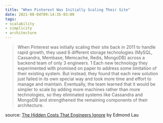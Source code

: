```yaml
---
title: "When Pinterest Was Initially Scaling Their Site"
date: 2021-08-04T09:14:35-03:00
tags:
- scalability
- simplicity
- architecture
---
```


> When Pinterest was initially scaling their site back in 2011 to handle rapid growth, they used 6 different storage technologies (MySQL, Cassandra, Membase, Memcache, Redis, MongoDB) across a backend team of only 3 engineers. 1 Each new technology they experimented with promised on paper to address some limitation of their existing system. But instead, they found that each new solution just failed in its own special way and took more time and effort to manage and maintain. Eventually, the team learned that it would be simpler to scale by adding more machines rather than more technologies, so they eliminated systems like Cassandra and MongoDB and strengthened the remaining components of their architecture.

source: [The Hidden Costs That Engineers Ignore](http://www.effectiveengineer.com/blog/hidden-costs-that-engineers-ignore?utm_source=pocket-ff-recs) by Edmond Lau
